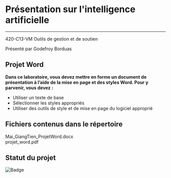 # Présentation sur l'intelligence artificielle

___

420-C13-VM Outils de gestion et de soutien

Présenté par Godefroy Borduas

## Projet Word
**Dans ce laboratoire, vous devez mettre en forme un document de présentation à l’aide de la 
mise en page et des styles Word. Pour y parvenir, vous devez :**

- Utiliser un texte de base 
- Sélectionner les styles appropriés 
- Utiliser des outils de style et de mise en page du logiciel approprié

## Fichiers contenus dans le répertoire
Mai_GiangTien_ProjetWord.docx  
projet_word.pdf

## Statut du projet
![Badge](https://img.shields.io/badge/Projet%20Word-Termin%C3%A9-brightgreen)

